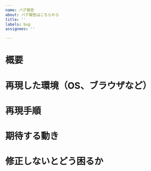 ```yaml
---
name: バグ報告
about: バグ報告はこちらから
title: ''
labels: bug
assignees: ''

---
```


# 概要
# 再現した環境（OS、ブラウザなど）
# 再現手順
# 期待する動き
# 修正しないとどう困るか
